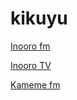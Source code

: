 # kikuyu

[Inooro fm](http://radio.citizentv.co.ke/inoorofm/inoorofm/playlist.m3u8)

[Inooro TV](http://ind50-lh.akamaihd.net/i/ind50_inoorotv@515060/index_1200_av-p.m3u8)

[Kameme fm](http://www.surfmusic.de/m3u/kameme-101-1-fm,3473.m3u)

